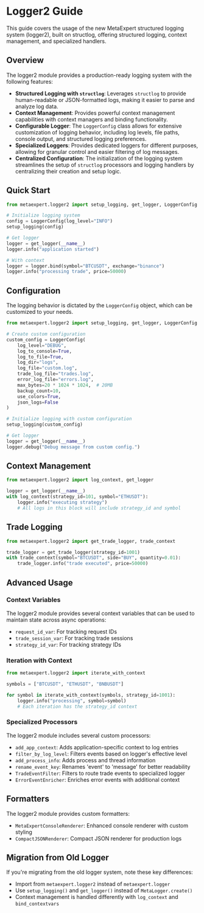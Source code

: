 # Logger2 Guide

This guide covers the usage of the new MetaExpert structured logging system (logger2), built on structlog, offering structured logging, context management, and specialized handlers.

## Overview

The logger2 module provides a production-ready logging system with the following features:

- **Structured Logging with `structlog`**: Leverages `structlog` to provide human-readable or JSON-formatted logs, making it easier to parse and analyze log data.
- **Context Management**: Provides powerful context management capabilities with context managers and binding functionality.
- **Configurable Logger**: The `LoggerConfig` class allows for extensive customization of logging behavior, including log levels, file paths, console output, and structured logging preferences.
- **Specialized Loggers**: Provides dedicated loggers for different purposes, allowing for granular control and easier filtering of log messages.
- **Centralized Configuration**: The initialization of the logging system streamlines the setup of `structlog` processors and logging handlers by centralizing their creation and setup logic.

## Quick Start

```python
from metaexpert.logger2 import setup_logging, get_logger, LoggerConfig

# Initialize logging system
config = LoggerConfig(log_level="INFO")
setup_logging(config)

# Get logger
logger = get_logger(__name__)
logger.info("application started")

# With context
logger = logger.bind(symbol="BTCUSDT", exchange="binance")
logger.info("processing trade", price=50000)
```

## Configuration

The logging behavior is dictated by the `LoggerConfig` object, which can be customized to your needs.

```python
from metaexpert.logger2 import setup_logging, get_logger, LoggerConfig

# Create custom configuration
custom_config = LoggerConfig(
    log_level="DEBUG",
    log_to_console=True,
    log_to_file=True,
    log_dir="logs",
    log_file="custom.log",
    trade_log_file="trades.log",
    error_log_file="errors.log",
    max_bytes=20 * 1024 * 1024,  # 20MB
    backup_count=10,
    use_colors=True,
    json_logs=False
)

# Initialize logging with custom configuration
setup_logging(custom_config)

# Get logger
logger = get_logger(__name__)
logger.debug("Debug message from custom config.")
```

## Context Management

```python
from metaexpert.logger2 import log_context, get_logger

logger = get_logger(__name__)
with log_context(strategy_id=101, symbol="ETHUSDT"):
    logger.info("executing strategy")
    # All logs in this block will include strategy_id and symbol
```

## Trade Logging

```python
from metaexpert.logger2 import get_trade_logger, trade_context

trade_logger = get_trade_logger(strategy_id=1001)
with trade_context(symbol="BTCUSDT", side="BUY", quantity=0.01):
    trade_logger.info("trade executed", price=50000)
```

## Advanced Usage

### Context Variables

The logger2 module provides several context variables that can be used to maintain state across async operations:

- `request_id_var`: For tracking request IDs
- `trade_session_var`: For tracking trade sessions
- `strategy_id_var`: For tracking strategy IDs

### Iteration with Context

```python
from metaexpert.logger2 import iterate_with_context

symbols = ["BTCUSDT", "ETHUSDT", "BNBUSDT"]

for symbol in iterate_with_context(symbols, strategy_id=1001):
    logger.info("processing", symbol=symbol)
    # Each iteration has the strategy_id context
```

### Specialized Processors

The logger2 module includes several custom processors:

- `add_app_context`: Adds application-specific context to log entries
- `filter_by_log_level`: Filters events based on logger's effective level
- `add_process_info`: Adds process and thread information
- `rename_event_key`: Renames 'event' to 'message' for better readability
- `TradeEventFilter`: Filters to route trade events to specialized logger
- `ErrorEventEnricher`: Enriches error events with additional context

## Formatters

The logger2 module provides custom formatters:

- `MetaExpertConsoleRenderer`: Enhanced console renderer with custom styling
- `CompactJSONRenderer`: Compact JSON renderer for production logs

## Migration from Old Logger

If you're migrating from the old logger system, note these key differences:

- Import from `metaexpert.logger2` instead of `metaexpert.logger`
- Use `setup_logging()` and `get_logger()` instead of `MetaLogger.create()`
- Context management is handled differently with `log_context` and `bind_contextvars`